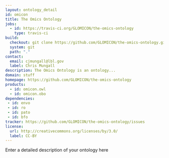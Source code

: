 ```yaml
---
layout: ontology_detail
id: omicon
title: The Omics Ontology
jobs:
  - id: https://travis-ci.org/GLOMICON/the-omics-ontology
    type: travis-ci
build:
  checkout: git clone https://github.com/GLOMICON/the-omics-ontology.git
  system: git
  path: "."
contact:
  email: cjmungall@lbl.gov
  label: Chris Mungall
description: The Omics Ontology is an ontology...
domain: stuff
homepage: https://github.com/GLOMICON/the-omics-ontology
products:
  - id: omicon.owl
  - id: omicon.obo
dependencies:
 - id: envo
 - id: ro
 - id: pato
 - id: bfo
tracker: https://github.com/GLOMICON/the-omics-ontology/issues
license:
  url: http://creativecommons.org/licenses/by/3.0/
  label: CC-BY
---
```


Enter a detailed description of your ontology here
